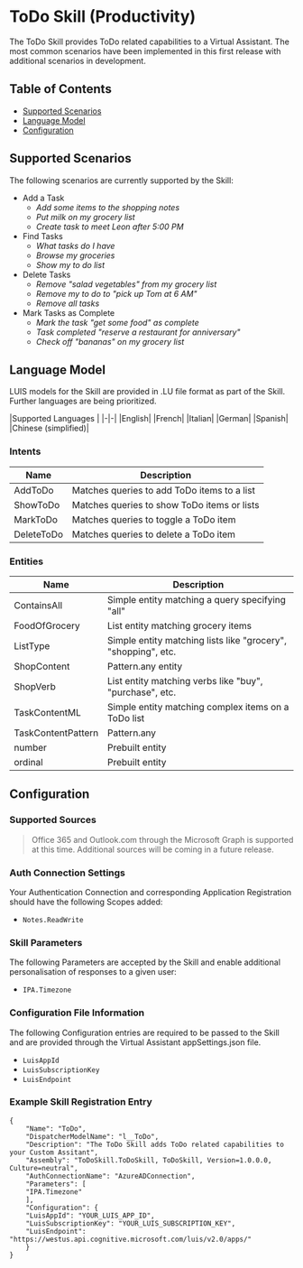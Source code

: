 # ToDo Skill (Productivity)
The ToDo Skill provides ToDo related capabilities to a Virtual Assistant. The most common scenarios have been implemented in this first release with additional scenarios in development.

## Table of Contents
- [Supported Scenarios](#supported-scenarios)
- [Language Model](#language-model)
- [Configuration](#configuration)

## Supported Scenarios
The following scenarios are currently supported by the Skill:

- Add a Task
    - *Add some items to the shopping notes*
    - *Put milk on my grocery list*
    - *Create task to meet Leon after 5:00 PM*
- Find Tasks
    - *What tasks do I have*
    - *Browse my groceries*
    - *Show my to do list*
- Delete Tasks
    - *Remove "salad vegetables" from my grocery list*
    - *Remove my to do to "pick up Tom at 6 AM"*
    - *Remove all tasks*
 - Mark Tasks as Complete
    - *Mark the task "get some food" as complete*
    - *Task completed "reserve a restaurant for anniversary"*
    - *Check off "bananas" on my grocery list*
    
## Language Model
LUIS models for the Skill are provided in .LU file format as part of the Skill. Further languages are being prioritized.

|Supported Languages |
|-|-|
|English| 
|French| 
|Italian| 
|German| 
|Spanish| 
|Chinese (simplified)|

### Intents
|Name|Description|
|-|-|
|AddToDo| Matches queries to add ToDo items to a list |
|ShowToDo| Matches queries to show ToDo items or lists |
|MarkToDo| Matches queries to toggle a ToDo item |
|DeleteToDo| Matches queries to delete a ToDo item |

### Entities
|Name|Description|
|-|-|
|ContainsAll| Simple entity matching a query specifying "all" |
|FoodOfGrocery| List entity matching grocery items |
|ListType| Simple entity matching lists like "grocery", "shopping", etc. |
|ShopContent| Pattern.any entity|
|ShopVerb| List entity matching verbs like "buy", "purchase", etc. |
|TaskContentML| Simple entity matching complex items on a ToDo list |
|TaskContentPattern| Pattern.any |
|number| Prebuilt entity|
|ordinal| Prebuilt entity|

## Configuration

### Supported Sources

> Office 365 and Outlook.com through the Microsoft Graph is supported at this time. Additional sources will be coming in a future release.

### Auth Connection Settings
Your Authentication Connection and corresponding Application Registration should have the following Scopes added:

- `Notes.ReadWrite`

### Skill Parameters
The following Parameters are accepted by the Skill and enable additional personalisation of responses to a given user:
- `IPA.Timezone`

### Configuration File Information
The following Configuration entries are required to be passed to the Skill and are provided through the Virtual Assistant appSettings.json file.

- `LuisAppId`
- `LuisSubscriptionKey`
- `LuisEndpoint`

### Example Skill Registration Entry
```
{
    "Name": "ToDo",
    "DispatcherModelName": "l__ToDo",
    "Description": "The ToDo Skill adds ToDo related capabilities to your Custom Assitant",
    "Assembly": "ToDoSkill.ToDoSkill, ToDoSkill, Version=1.0.0.0, Culture=neutral",
    "AuthConnectionName": "AzureADConnection",
    "Parameters": [
    "IPA.Timezone"
    ],
    "Configuration": {
    "LuisAppId": "YOUR_LUIS_APP_ID",
    "LuisSubscriptionKey": "YOUR_LUIS_SUBSCRIPTION_KEY",
    "LuisEndpoint": "https://westus.api.cognitive.microsoft.com/luis/v2.0/apps/"
    }
}
```
